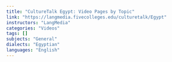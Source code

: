```yaml
---
title: "CultureTalk Egypt: Video Pages by Topic"
link: "https://langmedia.fivecolleges.edu/culturetalk/Egypt"
instructors: "LangMedia"
categories: "Videos"
tags: []
subjects: "General"
dialects: "Egyptian"
languages: "English"
---
```

